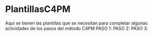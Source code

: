 # PlantillasC4PM
Aquí se tienen las plantillas que se necesitan para completar algunas actividades de los pasos del método C4PM
PASO 1: 
PASO 2:
PASO 3:
